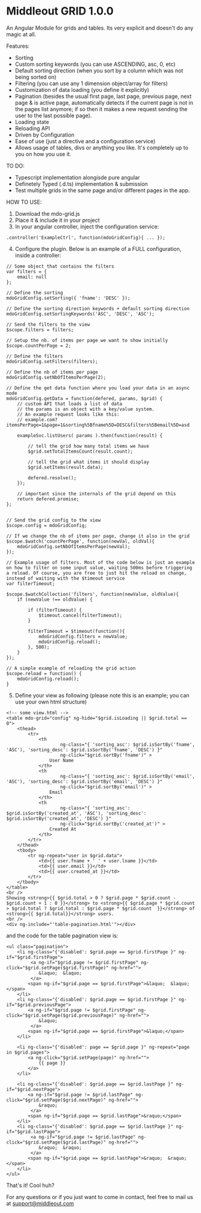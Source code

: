 Middleout GRID 1.0.0
====

An Angular Module for grids and tables. Its very explicit and doesn't do any magic at all.

Features:

- Sorting
- Custom sorting keywords (you can use ASCENDING, asc, 0, etc)
- Default sorting direction (when you sort by a column which was not being sorted on)
- Filtering (you can use any 1 dimension object/array for filters)
- Customization of data loading (you define it explicitly)
- Pagination (besides the usual first page, last page, previous page, next page & is active page, automatically detects if the current page is not in the pages list anymore; if so then it makes a new request sending the user to the last possible page).
- Loading state
- Reloading API
- Driven by Configuration
- Ease of use (just a directive and a configuration service)
- Allows usage of tables, divs or anything you like. It's completely up to you on how you use it.


TO DO:

- Typescript implementation alongisde pure angular
- Definetely Typed (.d.ts) implementation & submission
- Test multiple grids in the same page and/or different pages in the app.



HOW TO USE:

1. Download the mdo-grid.js
2. Place it & include it in your project
3. In your angular controller, inject the configuration service:

```.controller('ExampleCtrl', function(mdoGridConfig){ ... });```

4. Configure the plugin. Below is an example of a FULL configuration, inside a controller:

```
// Some object that contains the filters
var filters = {
	email: null
};

// Define the sorting
mdoGridConfig.setSorting({ 'fname': 'DESC' });

// Define the sorting direction keywords + default sorting direction
mdoGridConfig.setSortingKeywords('ASC', 'DESC', 'ASC');

// Send the filters to the view
$scope.filters = filters;

// Setup the nb. of items per page we want to show initially
$scope.countPerPage = 2;

// Define the filters
mdoGridConfig.setFilters(filters);

// Define the nb of items per page
mdoGridConfig.setNbOfItemsPerPage(2);

// Define the get data function where you load your data in an async mode
mdoGridConfig.getData = function(defered, params, $grid) {
	// custom API that loads a list of data
	// the params is an object with a key/value system.
	// An example request looks like this:
	// example.com?itemsPerPage=1&page=1&sorting%5Bfname%5D=DESC&filters%5Bemail%5D=asd

	exampleSvc.listUsers( params ).then(function(result) {

		// tell the grid how many total items we have
		$grid.setTotalItemsCount(result.count);

		// tell the grid what items it should display
		$grid.setItems(result.data);

		defered.resolve();
	});

	// important since the internals of the grid depend on this
	return defered.promise;
};


// Send the grid config to the view
$scope.config = mdoGridConfig;

// If we change the nb of items per page, change it also in the grid
$scope.$watch('countPerPage', function(newVal, oldVal){
	mdoGridConfig.setNbOfItemsPerPage(newVal);
});

// Example usage of filters. Most of the code below is just an example on how to filter on some input value, waiting 500ms before triggering a reload. Of course, you are free to just hit the reload on change, instead of waiting with the $timeout service
var filterTimeout;

$scope.$watchCollection('filters', function(newValue, oldValue){
	if (newValue !== oldValue) {

		if (filterTimeout) {
			$timeout.cancel(filterTimeout);
		}

		filterTimeout = $timeout(function(){
			mdoGridConfig.filters = newValue;
			mdoGridConfig.reload();
		}, 500);
	}
});

// A simple example of reloading the grid action
$scope.reload = function() {
	mdoGridConfig.reload();
}
```

5. Define your view as following (please note this is an example; you can use your own html structure)

```
<!-- some view.html -->
<table mdo-grid="config" ng-hide="$grid.isLoading || $grid.total == 0">
	<thead>
		<tr>
			<th
					ng-class="{ 'sorting_asc': $grid.isSortBy('fname', 'ASC'), 'sorting_desc': $grid.isSortBy('fname', 'DESC') }"
					ng-click="$grid.sortBy('fname')" >
				User Name
			</th>
			<th
					ng-class="{ 'sorting_asc': $grid.isSortBy('email', 'ASC'), 'sorting_desc': $grid.isSortBy('email', 'DESC') }"
					ng-click="$grid.sortBy('email')" >
				Email
			</th>
			<th
					ng-class="{ 'sorting_asc': $grid.isSortBy('created_at', 'ASC'), 'sorting_desc': $grid.isSortBy('created_at', 'DESC') }"
					ng-click="$grid.sortBy('created_at')" >
				Created At
			</th>
		</tr>
	</thead>
	<tbody>
		<tr ng-repeat="user in $grid.data">
			<td>{{ user.fname + ' ' + user.lname }}</td>
			<td>{{ user.email }}</td>
			<td>{{ user.created_at }}</td>
		</tr>
	</tbody>
</table>
<br />
Showing <strong>{{ $grid.total > 0 ? $grid.page * $grid.count - $grid.count + 1 : 0 }}</strong> to <strong>{{ $grid.page * $grid.count > $grid.total ? $grid.total : $grid.page * $grid.count  }}</strong> of <strong>{{ $grid.total}}</strong> users.
<br />
<div ng-include="'table-pagination.html'"></div>
```

and the code for the table pagination view is:

```
<ul class="pagination">
    <li ng-class="{'disabled': $grid.page == $grid.firstPage }" ng-if="$grid.firstPage">
         <a ng-if="$grid.page != $grid.firstPage" ng-click="$grid.setPage($grid.firstPage)" ng-href="">
            &laquo;  &laquo;
         </a>
        <span ng-if="$grid.page == $grid.firstPage">&laquo;  &laquo;</span>
    </li>
    <li ng-class="{'disabled': $grid.page == $grid.firstPage }" ng-if="$grid.previousPage">
        <a ng-if="$grid.page != $grid.firstPage" ng-click="$grid.setPage($grid.previousPage)" ng-href="">
            &laquo;
         </a>
        <span ng-if="$grid.page == $grid.firstPage">&laquo;</span>
    </li>

    <li ng-class="{'disabled': page == $grid.page }" ng-repeat="page in $grid.pages">
        <a ng-click="$grid.setPage(page)" ng-href="">
            {{ page }}
        </a>
    </li>

    <li ng-class="{'disabled': $grid.page == $grid.lastPage }" ng-if="$grid.nextPage">
        <a ng-if="$grid.page != $grid.lastPage" ng-click="$grid.setPage($grid.nextPage)" ng-href="">
            &raquo;
         </a>
        <span ng-if="$grid.page == $grid.lastPage">&raquo;</span>
    </li>
    <li ng-class="{'disabled': $grid.page == $grid.lastPage }" ng-if="$grid.lastPage">
         <a ng-if="$grid.page != $grid.lastPage" ng-click="$grid.setPage($grid.lastPage)" ng-href="">
            &raquo;  &raquo;
         </a>
        <span ng-if="$grid.page == $grid.lastPage">&raquo;  &raquo;</span>
    </li>
</ul>
```

That's it! Cool huh?

For any questions or if you just want to come in contact,
feel free to mail us at support@middleout.com